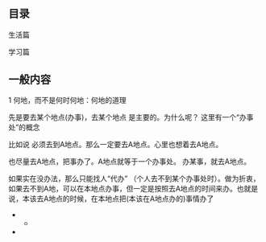#

## 目录

生活篇

学习篇

## 一般内容

1 何地，而不是何时何地：何地的道理

先是要去某个地点(办事)，去某个地点 是主要的。为什么呢？ 这里有一个“办事处”的概念

比如说 必须去到A地点。那么一定要去A地点。心里也想着去A地点。

也尽量去A地点，把事办了。A地点就等于一个办事处。
办某事，就去A地点。

如果实在没办法，那么只能找人“代办” （个人去不到某个办事处时）。做为折衷，如果去不到A地，可以在本地点办事，但一定是按照去A地点的时间来办。也就是说，本该去A地点的时候，在本地点把(本该在A地点办的)事情办了

- -

-
